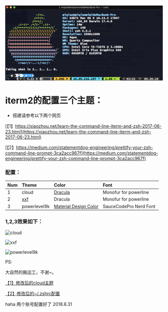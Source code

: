 ![Apple screenfetch](https://github.com/miqianmimi/Iterm2-Color-Style/blob/master/apple.png)

# iterm2的配置三个主题：

* 搭建请参考以下两个网页

[【1】https://xiaozhou.net/learn-the-command-line-iterm-and-zsh-2017-06-23.html](https://xiaozhou.net/learn-the-command-line-iterm-and-zsh-2017-06-23.html)

[【2】https://medium.com/statementdog-engineering/prettify-your-zsh-command-line-prompt-3ca2acc967f](https://medium.com/statementdog-engineering/prettify-your-zsh-command-line-prompt-3ca2acc967f)

### 配置：

| Num | Theme | Color | Font |
| :--- | :--- | :--- | :--- | 
| 1 | cloud | [Dracula](https://draculatheme.com/iterm/) | Monofur for powerline | 
| 2 | [xxf](https://github.com/xfanwu/oh-my-zsh-custom-xxf) | Dracula | Monofur for powerline | 
| 3 | powerlevel9k | [Material Design Color](https://github.com/MartinSeeler/iterm2-material-design) | SauceCodePro Nerd Font | 

### 1,2,3效果如下：
![cloud](https://github.com/miqianmimi/iterm-style/blob/master/1cloud.png)

![xxf](https://github.com/miqianmimi/iterm-style/blob/master/2xxf.png)

![powerlevel9k](https://github.com/miqianmimi/iterm-style/blob/master/3powerline.png)


PS:

大自然的搬运工，不谢~。

[【1】修改后的cloud主题](https://github.com/miqianmimi/oh-my-zsh/blob/master/cloud.zsh-theme)

[【2】修改后的~/.zshrc配置](https://github.com/miqianmimi/iterm-style/blob/master/zshrc)

haha 两个账号配置好了 2018.8.31

